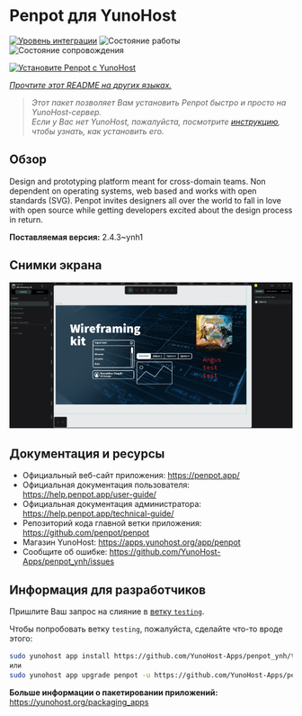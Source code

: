 <!--
Важно: этот README был автоматически сгенерирован <https://github.com/YunoHost/apps/tree/master/tools/readme_generator>
Он НЕ ДОЛЖЕН редактироваться вручную.
-->

# Penpot для YunoHost

[![Уровень интеграции](https://apps.yunohost.org/badge/integration/penpot)](https://ci-apps.yunohost.org/ci/apps/penpot/)
![Состояние работы](https://apps.yunohost.org/badge/state/penpot)
![Состояние сопровождения](https://apps.yunohost.org/badge/maintained/penpot)

[![Установите Penpot с YunoHost](https://install-app.yunohost.org/install-with-yunohost.svg)](https://install-app.yunohost.org/?app=penpot)

*[Прочтите этот README на других языках.](./ALL_README.md)*

> *Этот пакет позволяет Вам установить Penpot быстро и просто на YunoHost-сервер.*  
> *Если у Вас нет YunoHost, пожалуйста, посмотрите [инструкцию](https://yunohost.org/install), чтобы узнать, как установить его.*

## Обзор

Design and prototyping platform meant for cross-domain teams. Non dependent on operating systems, web based and works with open standards (SVG). Penpot invites designers all over the world to fall in love with open source while getting developers excited about the design process in return.

**Поставляемая версия:** 2.4.3~ynh1

## Снимки экрана

![Снимок экрана Penpot](./doc/screenshots/penpot.png)

## Документация и ресурсы

- Официальный веб-сайт приложения: <https://penpot.app/>
- Официальная документация пользователя: <https://help.penpot.app/user-guide/>
- Официальная документация администратора: <https://help.penpot.app/technical-guide/>
- Репозиторий кода главной ветки приложения: <https://github.com/penpot/penpot>
- Магазин YunoHost: <https://apps.yunohost.org/app/penpot>
- Сообщите об ошибке: <https://github.com/YunoHost-Apps/penpot_ynh/issues>

## Информация для разработчиков

Пришлите Ваш запрос на слияние в [ветку `testing`](https://github.com/YunoHost-Apps/penpot_ynh/tree/testing).

Чтобы попробовать ветку `testing`, пожалуйста, сделайте что-то вроде этого:

```bash
sudo yunohost app install https://github.com/YunoHost-Apps/penpot_ynh/tree/testing --debug
или
sudo yunohost app upgrade penpot -u https://github.com/YunoHost-Apps/penpot_ynh/tree/testing --debug
```

**Больше информации о пакетировании приложений:** <https://yunohost.org/packaging_apps>
